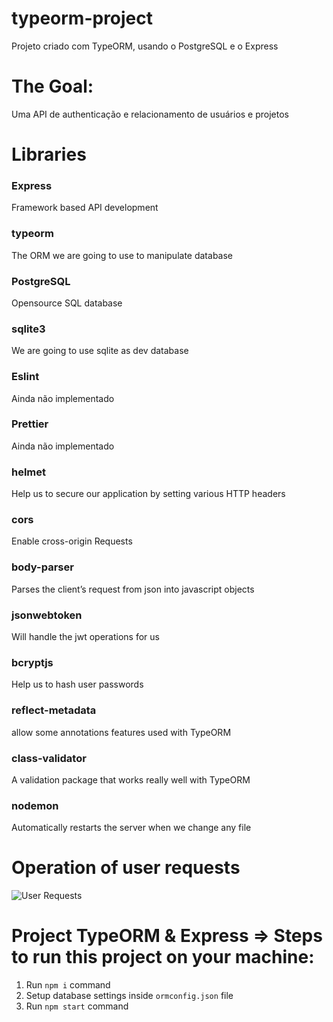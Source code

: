 # typeorm-project
Projeto criado com TypeORM, usando o PostgreSQL e o Express

# The Goal:
Uma API de authenticação e relacionamento de usuários e projetos

# Libraries
<h3>Express</h3>
Framework based API development

<h3>typeorm</h3>
The ORM we are going to use to manipulate database

<h3>PostgreSQL</h3>
Opensource SQL database

<h3>sqlite3</h3>
We are going to use sqlite as dev database

<h3>Eslint</h3>
Ainda não implementado

<h3>Prettier</h3>
Ainda não implementado

<h3>helmet</h3>
Help us to secure our application by setting various HTTP headers

<h3>cors</h3>
Enable cross-origin Requests

<h3>body-parser</h3>
Parses the client’s request from json into javascript objects

<h3>jsonwebtoken</h3>
Will handle the jwt operations for us

<h3>bcryptjs</h3>
Help us to hash user passwords

<h3>reflect-metadata</h3>
allow some annotations features used with TypeORM

<h3>class-validator</h3>
A validation package that works really well with TypeORM

<h3>nodemon</h3>
Automatically restarts the server when we change any file

# Operation of user requests
<img src="assets/image-project.png" alt="User Requests">


# Project TypeORM & Express => Steps to run this project on your machine:

1. Run `npm i` command
2. Setup database settings inside `ormconfig.json` file
3. Run `npm start` command
